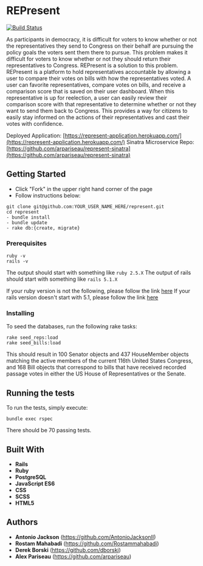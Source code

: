 # REPresent  
[![Build Status](https://travis-ci.org/AntonioJacksonII/represent.svg?branch=master)](https://travis-ci.org/AntonioJacksonII/represent)  

As participants in democracy, it is difficult for voters to know whether or not the representatives they send to Congress on their behalf are pursuing the policy goals the voters sent them there to pursue. This problem makes it difficult for voters to know whether or not they should return their representatives to Congress. REPresent is a solution to this problem. REPresent is a platform to hold representatives accountable by allowing a user to compare their votes on bills with how the representatives voted. A user can favorite representatives, compare votes on bills, and receive a comparison score that is saved on their user dashboard. When this representative is up for reelection, a user can easily review their comparison score with that representative to determine whether or not they want to send them back to Congress. This provides a way for citizens to easily stay informed on the actions of their representatives and cast their votes with confidence.

Deployed Application: [https://represent-application.herokuapp.com/](https://represent-application.herokuapp.com/)
Sinatra Microservice Repo: [https://github.com/arpariseau/represent-sinatra](https://github.com/arpariseau/represent-sinatra)

## Getting Started

* Click "Fork" in the upper right hand corner of the page
* Follow instructions below:

```
git clone git@github.com:YOUR_USER_NAME_HERE/represent.git
cd represent
- bundle install
- bundle update
- rake db:{create, migrate}
```


### Prerequisites

```
ruby -v
rails -v
```

The output should start with something like `ruby 2.5.X`
The output of rails should start with something like `rails 5.1.X`

If your ruby version is not the following, please follow the link [here](https://www.ruby-lang.org/en/documentation/installation/)
If your rails version doesn't start with 5.1, please follow the link [here](http://railsapps.github.io/installing-rails.html)

### Installing

To seed the databases, run the following rake tasks:

```
rake seed_reps:load
rake seed_bills:load
```

This should result in 100 Senator objects and 437 HouseMember objects matching the active members of the current 116th United States Congress, and 168 Bill objects that correspond to bills that have received recorded passage votes in either the US House of Representatives or the Senate.


## Running the tests

To run the tests, simply execute:

```
bundle exec rspec
```

There should be 70 passing tests.

## Built With

* **Rails**
* **Ruby**
* **PostgreSQL**
* **JavaScript ES6**
* **CSS**
* **SCSS**
* **HTML5**

## Authors

- **Antonio Jackson** (https://github.com/AntonioJacksonII)
- **Rostam Mahabadi** (https://github.com/Rostammahabadi)
- **Derek Borski** (https://github.com/dborski)
- **Alex Pariseau** (https://github.com/arpariseau)
